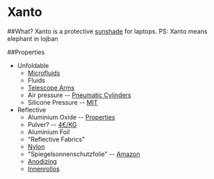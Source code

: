 Xanto
=====

##What?
Xanto is a protective [sunshade](https://en.wikipedia.org/wiki/Sunshade) for laptops.
PS: Xanto means elephant in lojban

##Properties

* Unfoldable
  - [Microfluids](https://en.wikipedia.org/wiki/Microfluidics)
  - Fluids
  - [Telescope Arms](https://en.wikipedia.org/wiki/Telescopic_cylinder)
  - Air pressure -- [Pneumatic Cylinders](https://en.wikipedia.org/wiki/Pneumatic_cylinder)
  - Silicone Pressure -- [MIT](http://tangible.media.mit.edu/project/pneui-pneumatically-driven-soft-composite-material/)
* Reflective
  - Aluminium Oxide -- [Properties](http://webbook.nist.gov/cgi/cbook.cgi?ID=C1344281&Type=THZ-IR-SPEC&Index=0)
   - Pulver? -- [4€/KG](http://www.ebay.at/itm/SANDSTRAHL-PULVER-SANDSTRAHLGUT-SAND-STRAHL-PULVER-ALUMINIUM-OXID-SANDSTRAHLER-/360548889399?pt=DE_Baby_Kind_Baby_T%C3%BCr_Treppenschutz&hash=item53f2637337)
  - Aluminium Foil
  - "Reflective Fabrics"
   - [Nylon](http://www.ahh.biz/fabric/specialized/metallic_mirror_finish_nylon_ripstop.php)
   - "Spiegelsonnenschutzfolie" -- [Amazon](http://www.amazon.de/dp/B004Q90SV2)
   - [Anodizing](https://en.wikipedia.org/wiki/Anodizing)
   - [Innenrollos](http://www.wolfsonnenschutz.at/innenrollos.html)
